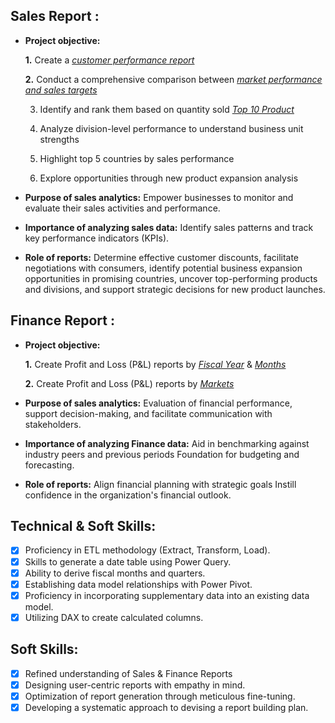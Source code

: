 ## Sales Report :


- **Project objective:** 

    **1.** Create a _[customer performance report](https://github.com/Apratim0179/Excel-Sales-Analytics/blob/main/Customer%20net%20sales%20performance%20pdf.pdf)_ 

    **2.** Conduct a comprehensive comparison between _[market performance and sales targets](https://github.com/Apratim0179/Excel-Sales-Analytics/blob/main/Market%20Performance%20vs%20Target%20pdf.pdf)_
  
     3. Identify and rank them based on quantity sold _[Top 10 Product](https://github.com/Apratim0179/Excel-Sales-Analytics/blob/main/Top%2010%20Product%20pdf.pdf)_ 

    4. Analyze division-level performance to understand business unit strengths

    5. Highlight top 5 countries by sales performance

    6. Explore opportunities through new product expansion analysis

- **Purpose of sales analytics:** Empower businesses to monitor and evaluate their sales activities and performance.

- **Importance of analyzing sales data:** Identify sales patterns and track key performance indicators (KPIs).

- **Role of reports:** Determine effective customer discounts, facilitate negotiations with consumers, identify potential business expansion opportunities in promising countries, uncover top-performing products and divisions, and support strategic decisions for new product launches.



## Finance Report :

- **Project objective:** 

    **1.** Create Profit and Loss (P&L) reports by _[Fiscal Year](https://github.com/KirandeepMarala/Excel-Sales_Analysis/blob/main/P%26L%20Statement%20by%20Fiscal%20Year.pdf)_ & _[Months](https://github.com/KirandeepMarala/Excel-Sales_Analysis/blob/main/P%26L%20Statement%20by%20Months.pdf)_ 

   **2.** Create Profit and Loss (P&L) reports by _[Markets](https://github.com/KirandeepMarala/Excel-Sales_Analysis/blob/main/P%26L%20Statement%20by%20Markets.pdf)_

- **Purpose of sales analytics:** Evaluation of financial performance, support decision-making, and facilitate communication with stakeholders.

- **Importance of analyzing Finance data:** Aid in benchmarking against industry peers and previous periods Foundation for budgeting and forecasting.

- **Role of reports:** Align financial planning with strategic goals Instill confidence in the organization's financial outlook.


## Technical & Soft Skills:
- [x]	Proficiency in ETL methodology (Extract, Transform, Load).
- [x]	Skills to generate a date table using Power Query.
- [x]	Ability to derive fiscal months and quarters.
- [x]	Establishing data model relationships with Power Pivot.
- [x]	Proficiency in incorporating supplementary data into an existing data model.
- [x]	Utilizing DAX to create calculated columns.

## Soft Skills:
- [x]	Refined understanding of Sales & Finance Reports
- [x]	Designing user-centric reports with empathy in mind.
- [x]	Optimization of report generation through meticulous fine-tuning.
- [x]	Developing a systematic approach to devising a report building plan.
